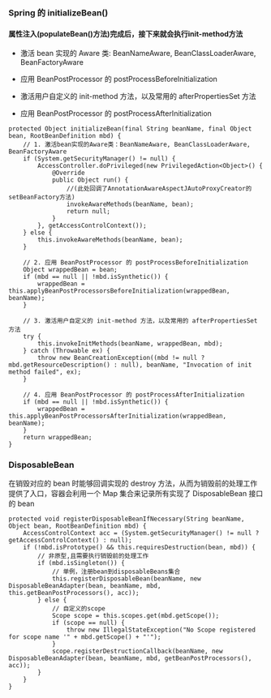 ### Spring 的 initializeBean()

#### 属性注入(populateBean()方法)完成后，接下来就会执行init-method方法

- 激活 bean 实现的 Aware 类: BeanNameAware, BeanClassLoaderAware, BeanFactoryAware

- 应用 BeanPostProcessor 的 postProcessBeforeInitialization

- 激活用户自定义的 init-method 方法，以及常用的 afterPropertiesSet 方法

- 应用 BeanPostProcessor 的 postProcessAfterInitialization

````        
protected Object initializeBean(final String beanName, final Object bean, RootBeanDefinition mbd) {
    // 1. 激活bean实现的Aware类：BeanNameAware, BeanClassLoaderAware, BeanFactoryAware
    if (System.getSecurityManager() != null) {
        AccessController.doPrivileged(new PrivilegedAction<Object>() {
            @Override
            public Object run() {
                //(此处回调了AnnotationAwareAspectJAutoProxyCreator的setBeanFactory方法)
                invokeAwareMethods(beanName, bean);
                return null;
            }
        }, getAccessControlContext());
    } else {
        this.invokeAwareMethods(beanName, bean);
    }
 
    // 2. 应用 BeanPostProcessor 的 postProcessBeforeInitialization
    Object wrappedBean = bean;
    if (mbd == null || !mbd.isSynthetic()) {
        wrappedBean = this.applyBeanPostProcessorsBeforeInitialization(wrappedBean, beanName);
    }
 
    // 3. 激活用户自定义的 init-method 方法，以及常用的 afterPropertiesSet 方法
    try {
        this.invokeInitMethods(beanName, wrappedBean, mbd);
    } catch (Throwable ex) {
        throw new BeanCreationException((mbd != null ? mbd.getResourceDescription() : null), beanName, "Invocation of init method failed", ex);
    }
 
    // 4. 应用 BeanPostProcessor 的 postProcessAfterInitialization
    if (mbd == null || !mbd.isSynthetic()) {
        wrappedBean = this.applyBeanPostProcessorsAfterInitialization(wrappedBean, beanName);
    }
    return wrappedBean;
}
````

### DisposableBean

在销毁对应的 bean 时能够回调实现的 destroy 方法，从而为销毁前的处理工作提供了入口，容器会利用一个 Map 集合来记录所有实现了 DisposableBean 接口的 bean

````
protected void registerDisposableBeanIfNecessary(String beanName, Object bean, RootBeanDefinition mbd) {
    AccessControlContext acc = (System.getSecurityManager() != null ? getAccessControlContext() : null);
    if (!mbd.isPrototype() && this.requiresDestruction(bean, mbd)) {
        // 非原型,且需要执行销毁前的处理工作
        if (mbd.isSingleton()) {
            // 单例，注册bean到disposableBeans集合
            this.registerDisposableBean(beanName, new DisposableBeanAdapter(bean, beanName, mbd, this.getBeanPostProcessors(), acc));
        } else {
            // 自定义的scope
            Scope scope = this.scopes.get(mbd.getScope());
            if (scope == null) {
                throw new IllegalStateException("No Scope registered for scope name '" + mbd.getScope() + "'");
            }
            scope.registerDestructionCallback(beanName, new DisposableBeanAdapter(bean, beanName, mbd, getBeanPostProcessors(), acc));
        }
    }
}

````